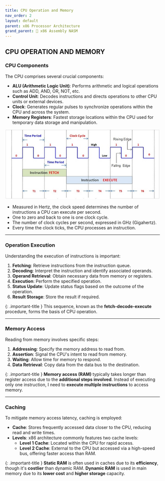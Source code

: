 ```yaml
---
title: CPU Operation and Memory
nav_order: 2
layout: default
parent: x86 Processor Architecture
grand_parent: 🔲 x86 Assembly NASM
---
```


## **CPU OPERATION AND MEMORY**

### **CPU Components**

The CPU comprises several crucial components:

- **ALU (Arithmetic Logic Unit)**: Performs arithmetic and logical operations such as ADD, AND, OR, NOT, etc.
- **Control Unit**: Decodes instructions and directs operations to other CPU units or external devices.
- **Clock**: Generates regular pulses to synchronize operations within the CPU and across the system.
- **Memory Registers**: Fastest storage locations within the CPU used for temporary data storage and manipulation.

<div style="text-align:center;">
    <img src="../../../assets/images/cpu_clock_speed.jpg" alt="CPU Clock Speed">
</div>

- Measured in Hertz, the clock speed determines the number of instructions a CPU can execute per second.
- One to zero and back to one is one clock cycle.
- The number of clock cycles per second, expressed in GHz (Gigahertz).
- Every time the clock ticks, the CPU processes an instruction.

----

### **Operation Execution**

Understanding the execution of instructions is important:

1. **Fetching**: Retrieve instructions from the instruction queue.
2. **Decoding**: Interpret the instruction and identify associated operands.
3. **Operand Retrieval**: Obtain necessary data from memory or registers.
4. **Execution**: Perform the specified operation.
5. **Status Update**: Update status flags based on the outcome of the operation.
6. **Result Storage**: Store the result if required.

{: .important-title }
This sequence, known as the **fetch-decode-execute** procedure, forms the basis of CPU operation.

----

### **Memory Access**

Reading from memory involves specific steps:

1. **Addressing**: Specify the memory address to read from.
2. **Assertion**: Signal the CPU's intent to read from memory.
3. **Waiting**: Allow time for memory to respond.
4. **Data Retrieval**: Copy data from the data bus to the destination.

{: .important-title }
**Memory access (RAM)** typically takes longer than register access due to the **additional steps involved**. Instead of executing only one instruction, I need to **execute multiple instructions** to access memory.

----

### **Caching**

To mitigate memory access latency, caching is employed:

- **Cache**: Stores frequently accessed data closer to the CPU, reducing read and write times.
- **Levels**: x86 architecture commonly features two cache levels:
  - **Level 1 Cache**: Located within the CPU for rapid access.
  - **Level 2 Cache**: External to the CPU but accessed via a high-speed bus, offering faster access than RAM.

{: .important-title }
**Static RAM** is often used in caches due to its **efficiency**, though it's **costlier** than dynamic RAM. **Dynamic RAM** is used in main memory due to its **lower cost** and **higher storage** capacity.